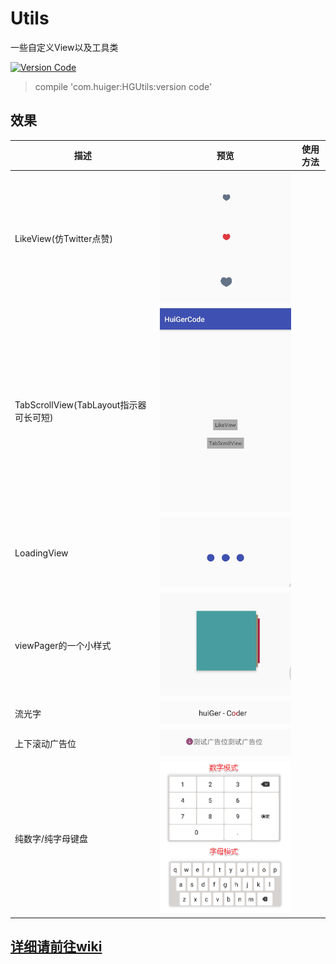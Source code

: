 
# Utils

一些自定义View以及工具类

[![Version Code](https://img.shields.io/badge/Version%20Code-1.2.8-brightgreen.svg)](https://jcenter.bintray.com/com/huiger/HGUtils)

> compile 'com.huiger:HGUtils:version code'


## 效果

描述 | 预览 | 使用方法
--- | --- | ---
LikeView(仿Twitter点赞) | ![likeView](/img/LikeView.gif) |
TabScrollView(TabLayout指示器可长可短) | ![TabScrollView](/img/TabScrollView.gif)
LoadingView | ![LoadingView](/img/LoadingView.gif) |
viewPager的一个小样式 | ![viewPager的一个小样式](/img/page.gif)
流光字 | ![](/img/textFlicker.gif)
上下滚动广告位 | ![](/img/ads.gif)
纯数字/纯字母键盘 | ![](/img/keyboard.png)|


## [详细请前往wiki](https://github.com/huiger/HuiGerCode/wiki)


